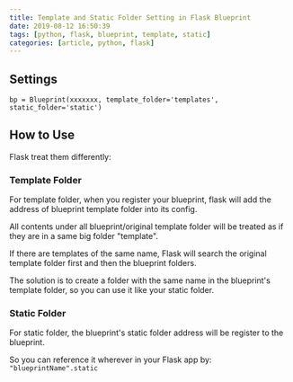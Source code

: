 ```yaml
---
title: Template and Static Folder Setting in Flask Blueprint
date: 2019-08-12 16:50:39
tags: [python, flask, blueprint, template, static]
categories: [article, python, flask]
---
```


## Settings
```
bp = Blueprint(xxxxxxx, template_folder='templates', static_folder='static')
```

## How to Use
Flask treat them differently:

### Template Folder
For template folder, when you register your blueprint, flask will add the address of blueprint template folder into its config.

All contents under all blueprint/original template folder will be treated as if they are in a same big folder "template".

If there are templates of the same name, Flask will search the original template folder first and then the blueprint folders.

The solution is to create a folder with the same name in the blueprint's template folder, so you can use it like your static folder.

### Static Folder
For static folder, the blueprint's static folder address will be register to the blueprint.

So you can reference it wherever in your Flask app by: `"blueprintName".static`

